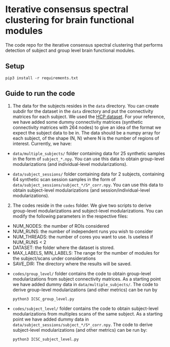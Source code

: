 # Iterative consensus spectral clustering for brain functional modules
The code repo for the iterative consensus spectral clustering that performs detection of subject and group level brain functional modules.


## Setup

`pip3 install -r requirements.txt`

## Guide to run the code

1. The data for the subjects resides in the `data` directory. You can create subdir for the dataset in the `data` directory and put the connectivity matrices for each subject. We used the [HCP dataset](http://www.humanconnectomeproject.org). For your reference, we have added some dummy connectivity matrices (synthetic connectivity matrices with 264 nodes) to give an idea of the format we expect the subject data to be in. The data should be a numpy array for each subject, of the shape (N, N) where N is the number of regions of interest. Currently, we have:

* `data/multiple_subjects/` folder containing data for 25 synthetic samples in the form of `subject_*.npy`. You can use this data to obtain group-level modularizations (and individual-level modularizations).

* `data/subject_sessions/` folder containing data for 2 subjects, containing 64 synthetic scan session samples in the form of `data/subject_sessions/subject_*/S*_corr.npy`. You can use this data to obtain subject-level modularizations (and session/individual-level modularizations).

2. The codes reside in the  `codes` folder. We give two scripts to derive group-level modularizations and subject-level modularizations. You can modify the following parameters in the respective files:
- NUM_NODES: the number of ROIs considered
- NUM_RUNS: the number of independent runs you wish to consider
- NUM_THREADS: the number of cores you want to use. Is useless if NUM_RUNS < 2
- DATASET: the folder where the dataset is stored.
- MAX_LABELS, MIN_LABELS: The range for the number of modules for the subject/scans under considerations
- SAVE_DIR: The directory where the results will be saved. 

* `codes/group_level/` folder contains the code to obtain group-level modularizations from subject connectivity matrices. As a starting point we have added dummy data in `data/multiple_subjects/`. The code to derive group-level modularizations (and other metrics) can be run by

  ```
  python3 ICSC_group_level.py
  ```

* `codes/subject_level/` folder contains the code to obtain subject-level modularizations from multiples scans of the same subject. As a starting point we have added dummy data in `data/subject_sessions/subject_*/S*_corr.npy`. The code to derive subject-level modularizations (and other metrics) can be run by:

  ```
  python3 ICSC_subject_level.py
  ```

